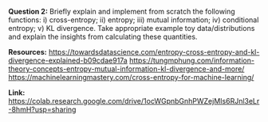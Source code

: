 **Question 2:**
Briefly explain and implement from scratch the following functions: i) cross-entropy; ii) entropy; iii) mutual information; iv) conditional entropy; v) KL divergence. Take appropriate example toy data/distributions and explain the insights from calculating these quantities.

**Resources:**
https://towardsdatascience.com/entropy-cross-entropy-and-kl-divergence-explained-b09cdae917a
https://tungmphung.com/information-theory-concepts-entropy-mutual-information-kl-divergence-and-more/
https://machinelearningmastery.com/cross-entropy-for-machine-learning/

**Link:**
https://colab.research.google.com/drive/1ocWGpnbGnhPWZejMIs6RJnl3eLr-8hmH?usp=sharing
